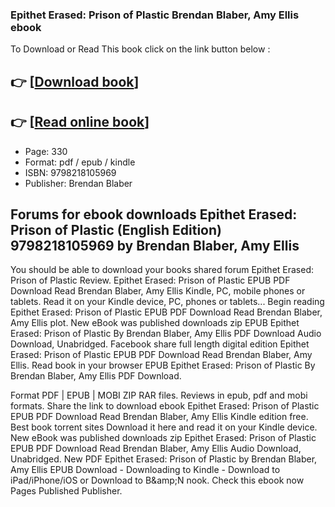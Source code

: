 ### Epithet Erased: Prison of Plastic Brendan Blaber, Amy Ellis ebook

To Download or Read This book click on the link button below :

## 👉  [**[Download book](http://get-pdfs.com/download.php?group=book&from=github.com&id=655281&lnk=1063 "Download book")**]

## 👉  [**[Read online book](http://get-pdfs.com/download.php?group=book&from=github.com&id=655281&lnk=1063 "Read online book")**]


* Page: 330
* Format: pdf / epub / kindle
* ISBN: 9798218105969
* Publisher: Brendan Blaber



## Forums for ebook downloads Epithet Erased: Prison of Plastic (English Edition) 9798218105969 by Brendan Blaber, Amy Ellis 


You should be able to download your books shared forum Epithet Erased: Prison of Plastic Review. Epithet Erased: Prison of Plastic EPUB PDF Download Read Brendan Blaber, Amy Ellis Kindle, PC, mobile phones or tablets. Read it on your Kindle device, PC, phones or tablets... Begin reading Epithet Erased: Prison of Plastic EPUB PDF Download Read Brendan Blaber, Amy Ellis plot. New eBook was published downloads zip EPUB Epithet Erased: Prison of Plastic By Brendan Blaber, Amy Ellis PDF Download Audio Download, Unabridged. Facebook share full length digital edition Epithet Erased: Prison of Plastic EPUB PDF Download Read Brendan Blaber, Amy Ellis. Read book in your browser EPUB Epithet Erased: Prison of Plastic By Brendan Blaber, Amy Ellis PDF Download.

Format PDF | EPUB | MOBI ZIP RAR files. Reviews in epub, pdf and mobi formats. Share the link to download ebook Epithet Erased: Prison of Plastic EPUB PDF Download Read Brendan Blaber, Amy Ellis Kindle edition free. Best book torrent sites Download it here and read it on your Kindle device. New eBook was published downloads zip Epithet Erased: Prison of Plastic EPUB PDF Download Read Brendan Blaber, Amy Ellis Audio Download, Unabridged. New PDF Epithet Erased: Prison of Plastic by Brendan Blaber, Amy Ellis EPUB Download - Downloading to Kindle - Download to iPad/iPhone/iOS or Download to B&amp;amp;N nook. Check this ebook now Pages Published Publisher.






